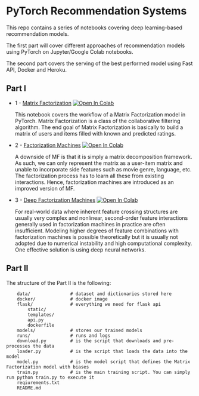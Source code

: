 # PyTorch Recommendation Systems

This repo contains a series of notebooks covering deep learning-based recommendation models.

The first part will cover different approaches of recommendation models using PyTorch on Jupyter/Google Colab notebooks.

The second part covers the serving of the best performed model using Fast API, Docker and Heroku.


## Part I

* 1 - [Matrix Factorization](https://github.com/azamatolegen/pytorch-recommendation_systems/blob/main/Part%20I/Matrix_Factorization_(MF).ipynb) [![Open In Colab](https://colab.research.google.com/assets/colab-badge.svg)](https://colab.research.google.com/drive/1DnQjPm60UYM2HdhtqLfLHH_1IyprCfpV#scrollTo=FlcZ96-kuYyX)

    This notebook covers the workflow of a Matrix Factorization model in PyTorch. 
    Matrix Factorization is a class of the collaborative filtering algorithm. 
    The end goal of Matrix Factorization is basically to build a matrix of users and items filled with known and predicted ratings.
    
* 2 - [Factorization Machines](https://github.com/azamatolegen/pytorch-recommendation_systems/blob/main/Part%20I/Factorization_Machines_(FM).ipynb) [![Open In Colab](https://colab.research.google.com/assets/colab-badge.svg)](https://colab.research.google.com/drive/1JP4qEEpkHg0UFwcWRujlN025J9Hkd-ya#scrollTo=M8IxcFFpGx1L)

    A downside of MF is that it is simply a matrix decomposition framework. 
    As such, we can only represent the matrix as a user-item matrix and unable 
    to incorporate side features such as movie genre, language, etc. 
    The factorization process has to learn all these from existing interactions. 
    Hence, factorization machines are introduced as an improved version of MF.

* 3 - [Deep Factorization Machines](https://github.com/azamatolegen/pytorch-recommendation_systems/blob/main/Part%20I/Deep_Factorization_Machines_(DeepFM).ipynb) [![Open In Colab](https://colab.research.google.com/assets/colab-badge.svg)](https://colab.research.google.com/drive/1h2bl3xNda8yarVGJwUo_kcV9euF3EUYT#scrollTo=x-MKRhCyaxNU)

    For real-world data where inherent feature crossing structures are usually very complex and nonlinear, second-order feature interactions generally used in factorization machines in practice are often insufficient. Modeling higher degrees of feature combinations with factorization machines is possible theoretically but it is usually not adopted due to numerical instability and high computational complexity. One effective solution is using deep neural networks.    
## Part II 

The structure of the Part II is the following:
```
    data/               # dataset and dictionaries stored here
    docker/             # docker image
    flask/              # everything we need for flask api
        static/
        templates/
        api.py
        dockerfile
    models/             # stores our trained models
    runs/               # runs and logs
    download.py         # is the script that downloads and pre-processes the data
    loader.py           # is the script that loads the data into the model
    model.py            # is the model script that defines the Matrix Factorization model with biases
    train.py            # is the main training script. You can simply run python train.py to execute it
    reqiurements.txt
    README.md
```